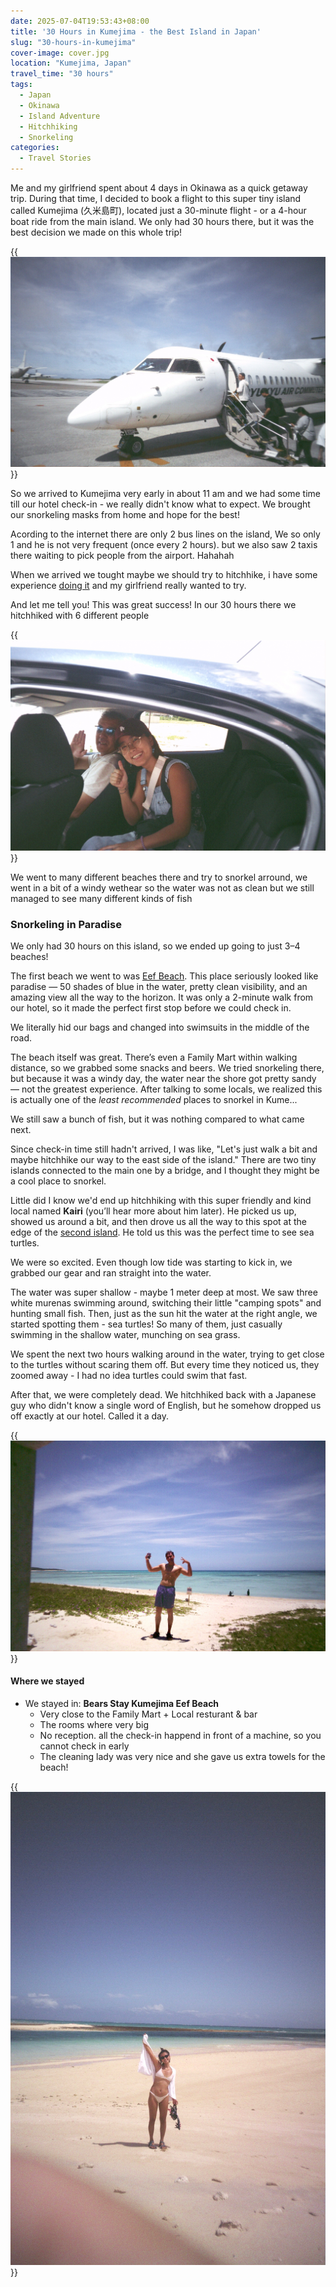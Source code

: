 ```yaml
---
date: 2025-07-04T19:53:43+08:00
title: '30 Hours in Kumejima - the Best Island in Japan'
slug: "30-hours-in-kumejima"
cover-image: cover.jpg
location: "Kumejima, Japan"
travel_time: "30 hours"
tags:
  - Japan
  - Okinawa
  - Island Adventure
  - Hitchhiking
  - Snorkeling
categories:
  - Travel Stories
---
```


Me and my girlfriend spent about 4 days in Okinawa as a quick getaway trip.
During that time, I decided to book a flight to this super tiny island called
Kumejima (久米島町), located just a 30-minute flight - or a 4-hour boat ride
from the main island. We only had 30 hours there, but it was the best decision
we made on this whole trip!

{{<img src="plane.jpg" caption="Our tiny 40-seater airplane" >}}

So we arrived to Kumejima very early in about 11 am and we had some time till
our hotel check-in - we really didn't know what to expect. We brought our
snorkeling masks from home and hope for the best!

Acording to the internet there are only 2 bus lines on the island, We so only 1
and he is not very frequent (once every 2 hours). but we also saw 2 taxis there
waiting to pick people from the airport. Hahahah

When we arrived we tought maybe we should try to hitchhike, i have some
experience [doing it](/travel/404) and my girlfriend really wanted to try.

And let me tell you! This was great success! In our 30 hours there we hitchhiked
with 6 different people

{{<img src="first-hitchike.jpg"
caption="First hitchike with marine bioligist that was in our flight">}}

We went to many different beaches there and try to snorkel arround, we went in a
bit of a windy wethear so the water was not as clean but we still managed to see
many different kinds of fish

### Snorkeling in Paradise

We only had 30 hours on this island, so we ended up going to just 3–4 beaches!

The first beach we went to was
[Eef Beach](https://maps.app.goo.gl/W2KQ57fLT64S15JSA). This place seriously
looked like paradise — 50 shades of blue in the water, pretty clean visibility,
and an amazing view all the way to the horizon. It was only a 2-minute walk from
our hotel, so it made the perfect first stop before we could check in.

We literally hid our bags and changed into swimsuits in the middle of the road.

The beach itself was great. There’s even a Family Mart within walking distance,
so we grabbed some snacks and beers. We tried snorkeling there, but because it
was a windy day, the water near the shore got pretty sandy — not the greatest
experience. After talking to some locals, we realized this is actually one of
the _least recommended_ places to snorkel in Kume...

We still saw a bunch of fish, but it was nothing compared to what came next.

Since check-in time still hadn't arrived, I was like, "Let's just walk a bit and
maybe hitchhike our way to the east side of the island." There are two tiny
islands connected to the main one by a bridge, and I thought they might be a
cool place to snorkel.

Little did I know we'd end up hitchhiking with this super friendly and kind
local named **Kairi** (you’ll hear more about him later). He picked us up,
showed us around a bit, and then drove us all the way to this spot at the edge
of the [second island](https://maps.app.goo.gl/xwuaPjyTaL3FW3v37). He told us
this was the perfect time to see sea turtles.

We were so excited. Even though low tide was starting to kick in, we grabbed our
gear and ran straight into the water.

The water was super shallow - maybe 1 meter deep at most. We saw three white
murenas swimming around, switching their little "camping spots" and hunting
small fish. Then, just as the sun hit the water at the right angle, we started
spotting them - sea turtles! So many of them, just casually swimming in the
shallow water, munching on sea grass.

We spent the next two hours walking around in the water, trying to get close to
the turtles without scaring them off. But every time they noticed us, they
zoomed away - I had no idea turtles could swim that fast.

After that, we were completely dead. We hitchhiked back with a Japanese guy who
didn't know a single word of English, but he somehow dropped us off exactly at
our hotel. Called it a day.

{{<img src="beach1.jpg" caption="The beach across the road from our hotel">}}

#### Where we stayed

- We stayed in: **Bears Stay Kumejima Eef Beach**
  - Very close to the Family Mart + Local resturant & bar
  - The rooms where very big
  - No reception. all the check-in happend in front of a machine, so you cannot
    check in early
  - The cleaning lady was very nice and she gave us extra towels for the beach!

{{<img src="beach2.jpg" caption="The coast lines between 2 of the small islands in Kume">}}

